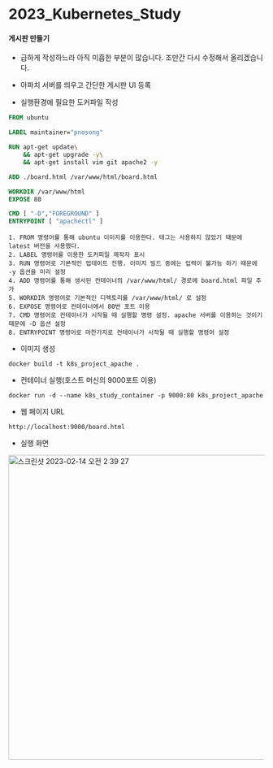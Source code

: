 # 2023_Kubernetes_Study

#### 게시판 만들기

- 급하게 작성하느라 아직 미흡한 부분이 많습니다. 조만간 다시 수정해서 올리겠습니다.


- 아파치 서버를 띄우고 간단한 게시판 UI 등록
- 실행환경에 필요한 도커파일 작성

```Dockerfile
FROM ubuntu

LABEL maintainer="pnosong"

RUN apt-get update\
    && apt-get upgrade -y\
    && apt-get install vim git apache2 -y

ADD ./board.html /var/www/html/board.html

WORKDIR /var/www/html
EXPOSE 80

CMD [ "-D","FOREGROUND" ]
ENTRYPOINT [ "apachectl" ]
```

~~~
1. FROM 명령어를 통해 ubuntu 이미지를 이용한다. 태그는 사용하지 않았기 때문에 latest 버전을 사용했다.
2. LABEL 명령어를 이용한 도커피일 제작자 표시
3. RUN 명령어로 기본적인 업데이트 진행. 이미지 빌드 중에는 입력이 불가능 하기 때문에 -y 옵션을 미리 설정
4. ADD 명령어를 통해 생서된 컨테이너의 /var/www/html/ 경로에 board.html 파일 추가
5. WORKDIR 명령어로 기본적인 디렉토리를 /var/www/html/ 로 설정
6. EXPOSE 명령어로 컨테이너에서 80번 포트 이용
7. CMD 명령어로 컨테이너가 시작될 때 실행할 명령 설정. apache 서버를 이용하는 것이기 때문에 -D 옵션 설정
8. ENTRYPOINT 명령어로 마찬가지로 컨테이너가 시작될 때 실행할 명령어 설정
~~~


- 이미지 생성
~~~
docker build -t k8s_project_apache .
~~~

- 컨테이너 실행(호스트 머신의 9000포트 이용)
~~~
docker run -d --name k8s_study_container -p 9000:80 k8s_project_apache
~~~

- 웹 페이지 URL
~~~
http://localhost:9000/board.html
~~~

- 실행 화면
<img width="1000" alt="스크린샷 2023-02-14 오전 2 39 27" src="https://user-images.githubusercontent.com/92113241/218532645-a96b342e-234d-4445-8ac9-a77d22c76e48.png" style="width: 600px; height:auto;">
